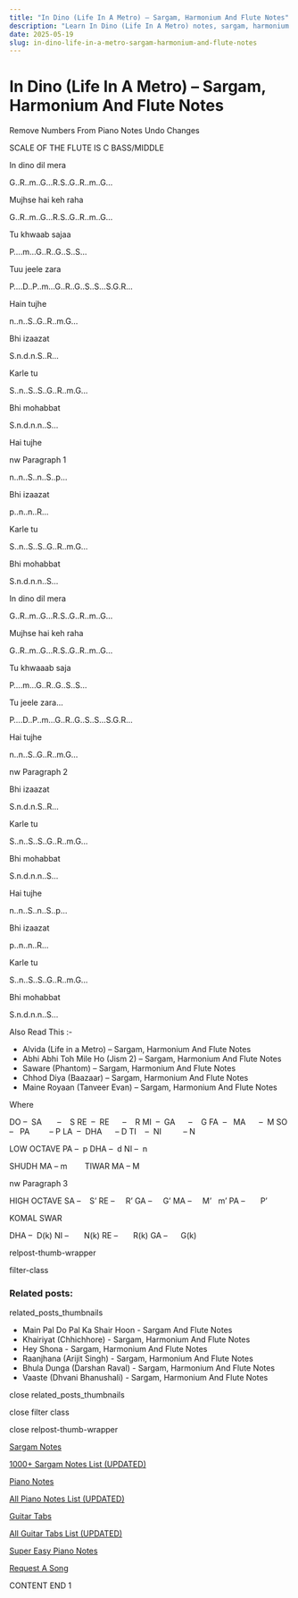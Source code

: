 ```yaml
---
title: "In Dino (Life In A Metro) – Sargam, Harmonium And Flute Notes"
description: "Learn In Dino (Life In A Metro) notes, sargam, harmonium notations and flute notes. Easy step-by-step tutorial for beginners."
date: 2025-05-19
slug: in-dino-life-in-a-metro-sargam-harmonium-and-flute-notes
---
```


# In Dino (Life In A Metro) – Sargam, Harmonium And Flute Notes

Remove Numbers From Piano Notes
Undo Changes

SCALE OF THE FLUTE IS C BASS/MIDDLE

In dino dil mera

G..R..m..G…R.S..G..R..m..G…

Mujhse hai keh raha

G..R..m..G…R.S..G..R..m..G…

Tu khwaab sajaa

P….m…G..R..G..S..S…

Tuu jeele zara

P….D..P..m…G..R..G..S..S…S.G.R…

Hain tujhe

n..n..S..G..R..m.G…

Bhi izaazat

S.n.d.n.S..R…

Karle tu

S..n..S..S..G..R..m.G…

Bhi mohabbat

S.n.d.n.n..S…

Hai tujhe

nw Paragraph 1

n..n..S..n..S..p…

Bhi izaazat

p..n..n..R…

Karle tu

S..n..S..S..G..R..m.G…

Bhi mohabbat

S.n.d.n.n..S…

In dino dil mera

G..R..m..G…R.S..G..R..m..G…

Mujhse hai keh raha

G..R..m..G…R.S..G..R..m..G…

Tu khwaaab saja

P….m…G..R..G..S..S…

Tu jeele zara…

P….D..P..m…G..R..G..S..S…S.G.R…

Hai tujhe

n..n..S..G..R..m.G…

nw Paragraph 2

Bhi izaazat

S.n.d.n.S..R…

Karle tu

S..n..S..S..G..R..m.G…

Bhi mohabbat

S.n.d.n.n..S…

Hai tujhe

n..n..S..n..S..p…

Bhi izaazat

p..n..n..R…

Karle tu

S..n..S..S..G..R..m.G…

Bhi mohabbat

S.n.d.n.n..S…

Also Read This :-

* Alvida (Life in a Metro) – Sargam, Harmonium And Flute Notes
* Abhi Abhi Toh Mile Ho (Jism 2) – Sargam, Harmonium And Flute Notes
* Saware (Phantom) – Sargam, Harmonium And Flute Notes
* Chhod Diya (Baazaar) – Sargam, Harmonium And Flute Notes
* Maine Royaan (Tanveer Evan) – Sargam, Harmonium And Flute Notes

Where

DO –  SA       –    S
RE  –  RE      –    R
MI  –  GA      –    G
FA  –   MA      –  M
SO  –   PA         – P
LA  –  DHA      – D
TI    –  NI          – N

LOW OCTAVE
PA –  p
DHA –  d
NI –  n

SHUDH MA – m        TIWAR MA – M

nw Paragraph 3

HIGH OCTAVE
SA –    S’
RE –     R’
GA –     G’
MA –     M’   m’
PA –       P’

KOMAL SWAR

DHA –  D(k)
NI –       N(k)
RE –       R(k)
GA –      G(k)

relpost-thumb-wrapper

filter-class

### Related posts:

related_posts_thumbnails

* Main Pal Do Pal Ka Shair Hoon - Sargam And Flute Notes
* Khairiyat (Chhichhore) - Sargam, Harmonium And Flute Notes
* Hey Shona - Sargam, Harmonium And Flute Notes
* Raanjhana (Arijit Singh) - Sargam, Harmonium And Flute Notes
* Bhula Dunga (Darshan Raval) - Sargam, Harmonium And Flute Notes
* Vaaste (Dhvani Bhanushali) - Sargam, Harmonium And Flute Notes

close related_posts_thumbnails

close filter class

close relpost-thumb-wrapper

[Sargam Notes](https://www.notationsworld.com/sargam-notes.html)

[1000+ Sargam Notes List (UPDATED)](https://www.notationsworld.com/all-songs-list-sargam-notes.html)

[Piano Notes](https://www.notationsworld.com/piano-notes.html)

[All Piano Notes List (UPDATED)](https://www.notationsworld.com/all-songs-list-piano-notes.html)

[Guitar Tabs](https://www.notationsworld.com/guitar-tabs.html)

[All Guitar Tabs List (UPDATED)](https://www.notationsworld.com/all-songs-list-guitar-tabs.html)

[Super Easy Piano Notes](https://studywall.in/)

[Request A Song](https://www.notationsworld.com/request-a-song.html)

CONTENT END 1

